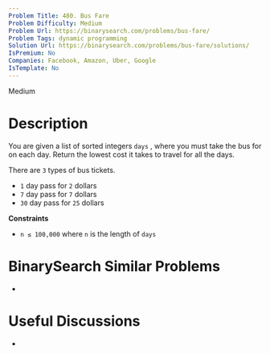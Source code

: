 ```yaml
---
Problem Title: 480. Bus Fare
Problem Difficulty: Medium
Problem Url: https://binarysearch.com/problems/bus-fare/
Problem Tags: dynamic programming
Solution Url: https://binarysearch.com/problems/bus-fare/solutions/
IsPremium: No
Companies: Facebook, Amazon, Uber, Google
IsTemplate: No
---
```


<span style="color: ;">Medium</span>

# Description

You are given a list of sorted integers `days` , where you must take the bus for on each day. Return the lowest cost it takes to travel for all the days.

There are `3` types of bus tickets.

- `1` day pass for `2` dollars
- `7` day pass for `7` dollars
- `30` day pass for `25` dollars

**Constraints**
- `n ≤ 100,000` where `n` is the length of `days`

# BinarySearch Similar Problems

- []()

# Useful Discussions

- []()
